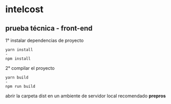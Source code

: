 # intelcost
## prueba técnica - front-end

1° instalar dependencias de proyecto

``` 
yarn install 
-
npm install

``` 

2° compilar el proyecto

``` 
yarn build
-
npm run build
``` 

abrir la carpeta dist en un ambiente de servidor local recomendado **prepros**

